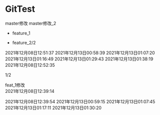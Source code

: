 # GitTest
master修改
master修改_2

- feature_1

- feature_2/2

2021年12月08日12:51:37 2021年12月13日00:58:39 2021年12月13日01:07:20 2021年12月13日01:16:49 2021年12月13日01:29:43 2021年12月13日01:38:19
2021年12月08日12:52:35

1/2

feat_1修改  
2021年12月08日12:39:14

2021年12月08日12:39:54 2021年12月13日00:59:15 2021年12月13日01:07:45 2021年12月13日01:17:11 2021年12月13日01:30:20